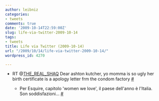 ```yaml
---
author: leibniz
categories:
- tweets
comments: true
date: '2009-10-14T22:59:00Z'
slug: life-via-twitter-2009-10-14
tags:
- tweets
title: Life via Twitter (2009-10-14)
url: "/2009/10/14/life-via-twitter-2009-10-14/"
wordpress_id: 4270

---
```

* RT @[THE_REAL_SHAQ](http://twitter.com/THE_REAL_SHAQ) Dear ashton kutcher, yo momma is so ugly her birth certificate is a apology letter frm the condom factory [#](http://twitter.com/leibniz/statuses/4856440704)

	
  * Per Esquire, capitolo 'women we love', il paese dell'anno è l'Italia. Son soddisfazioni... [#](http://twitter.com/leibniz/statuses/4867374687)


